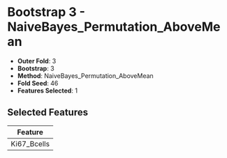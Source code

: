 # Bootstrap 3 - NaiveBayes_Permutation_AboveMean

- **Outer Fold**: 3
- **Bootstrap**: 3
- **Method**: NaiveBayes_Permutation_AboveMean
- **Fold Seed**: 46
- **Features Selected**: 1

## Selected Features

| Feature |
|---------|
| Ki67_Bcells |
